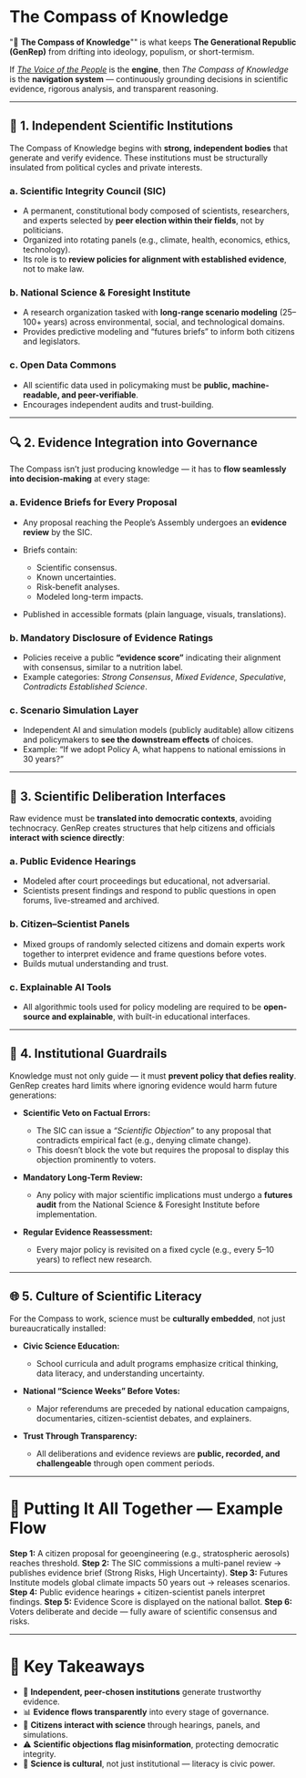 # **The Compass of Knowledge**

"🧭 **The Compass of Knowledge**"" is what keeps **The Generational Republic (GenRep)** from drifting into ideology, populism, or short-termism.

If [*The Voice of the People*](./voice_of_the_people.md) is the **engine**, then *The Compass of Knowledge* is the **navigation system** — continuously grounding decisions in scientific evidence, rigorous analysis, and transparent reasoning.

---

## 🧠 1. **Independent Scientific Institutions**

The Compass of Knowledge begins with **strong, independent bodies** that generate and verify evidence. These institutions must be structurally insulated from political cycles and private interests.

### a. **Scientific Integrity Council (SIC)**

* A permanent, constitutional body composed of scientists, researchers, and experts selected by **peer election within their fields**, not by politicians.
* Organized into rotating panels (e.g., climate, health, economics, ethics, technology).
* Its role is to **review policies for alignment with established evidence**, not to make law.

### b. **National Science & Foresight Institute**

* A research organization tasked with **long-range scenario modeling** (25–100+ years) across environmental, social, and technological domains.
* Provides predictive modeling and “futures briefs” to inform both citizens and legislators.

### c. **Open Data Commons**

* All scientific data used in policymaking must be **public, machine-readable, and peer-verifiable**.
* Encourages independent audits and trust-building.

---

## 🔍 2. **Evidence Integration into Governance**

The Compass isn’t just producing knowledge — it has to **flow seamlessly into decision-making** at every stage:

### a. **Evidence Briefs for Every Proposal**

* Any proposal reaching the People’s Assembly undergoes an **evidence review** by the SIC.
* Briefs contain:

  * Scientific consensus.
  * Known uncertainties.
  * Risk-benefit analyses.
  * Modeled long-term impacts.
* Published in accessible formats (plain language, visuals, translations).

### b. **Mandatory Disclosure of Evidence Ratings**

* Policies receive a public **“evidence score”** indicating their alignment with consensus, similar to a nutrition label.
* Example categories: *Strong Consensus*, *Mixed Evidence*, *Speculative*, *Contradicts Established Science*.

### c. **Scenario Simulation Layer**

* Independent AI and simulation models (publicly auditable) allow citizens and policymakers to **see the downstream effects** of choices.
* Example: “If we adopt Policy A, what happens to national emissions in 30 years?”

---

## 🧪 3. **Scientific Deliberation Interfaces**

Raw evidence must be **translated into democratic contexts**, avoiding technocracy. GenRep creates structures that help citizens and officials **interact with science directly**:

### a. **Public Evidence Hearings**

* Modeled after court proceedings but educational, not adversarial.
* Scientists present findings and respond to public questions in open forums, live-streamed and archived.

### b. **Citizen–Scientist Panels**

* Mixed groups of randomly selected citizens and domain experts work together to interpret evidence and frame questions before votes.
* Builds mutual understanding and trust.

### c. **Explainable AI Tools**

* All algorithmic tools used for policy modeling are required to be **open-source and explainable**, with built-in educational interfaces.

---

## 🧱 4. **Institutional Guardrails**

Knowledge must not only guide — it must **prevent policy that defies reality**. GenRep creates hard limits where ignoring evidence would harm future generations:

* **Scientific Veto on Factual Errors:**

  * The SIC can issue a *“Scientific Objection”* to any proposal that contradicts empirical fact (e.g., denying climate change).
  * This doesn’t block the vote but requires the proposal to display this objection prominently to voters.

* **Mandatory Long-Term Review:**

  * Any policy with major scientific implications must undergo a **futures audit** from the National Science & Foresight Institute before implementation.

* **Regular Evidence Reassessment:**

  * Every major policy is revisited on a fixed cycle (e.g., every 5–10 years) to reflect new research.

---

## 🌐 5. **Culture of Scientific Literacy**

For the Compass to work, science must be **culturally embedded**, not just bureaucratically installed:

* **Civic Science Education:**

  * School curricula and adult programs emphasize critical thinking, data literacy, and understanding uncertainty.

* **National “Science Weeks” Before Votes:**

  * Major referendums are preceded by national education campaigns, documentaries, citizen-scientist debates, and explainers.

* **Trust Through Transparency:**

  * All deliberations and evidence reviews are **public, recorded, and challengeable** through open comment periods.

---

# 🧭 Putting It All Together — Example Flow

**Step 1:** A citizen proposal for geoengineering (e.g., stratospheric aerosols) reaches threshold.
**Step 2:** The SIC commissions a multi-panel review → publishes evidence brief (Strong Risks, High Uncertainty).
**Step 3:** Futures Institute models global climate impacts 50 years out → releases scenarios.
**Step 4:** Public evidence hearings + citizen-scientist panels interpret findings.
**Step 5:** Evidence Score is displayed on the national ballot.
**Step 6:** Voters deliberate and decide — fully aware of scientific consensus and risks.

---

# 📝 Key Takeaways

* 🧱 **Independent, peer-chosen institutions** generate trustworthy evidence.
* 📊 **Evidence flows transparently** into every stage of governance.
* 🧍 **Citizens interact with science** through hearings, panels, and simulations.
* ⚠️ **Scientific objections flag misinformation**, protecting democratic integrity.
* 🧠 **Science is cultural**, not just institutional — literacy is civic power.



